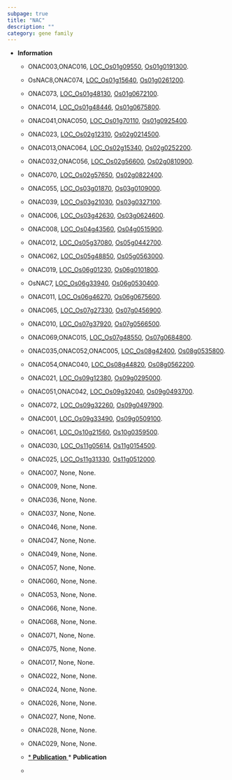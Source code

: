 ```yaml
---
subpage: true
title: "NAC"
description: ""
category: gene family
---
```


* **Information**  
    + ONAC003,ONAC016, [LOC_Os01g09550](http://rice.plantbiology.msu.edu/cgi-bin/ORF_infopage.cgi?orf=LOC_Os01g09550), [Os01g0191300](http://rapdb.dna.affrc.go.jp/viewer/gbrowse_details/irgsp1?name=Os01g0191300).
    + OsNAC8,ONAC074, [LOC_Os01g15640](http://rice.plantbiology.msu.edu/cgi-bin/ORF_infopage.cgi?orf=LOC_Os01g15640), [Os01g0261200](http://rapdb.dna.affrc.go.jp/viewer/gbrowse_details/irgsp1?name=Os01g0261200).
    + ONAC073, [LOC_Os01g48130](http://rice.plantbiology.msu.edu/cgi-bin/ORF_infopage.cgi?orf=LOC_Os01g48130), [Os01g0672100](http://rapdb.dna.affrc.go.jp/viewer/gbrowse_details/irgsp1?name=Os01g0672100).
    + ONAC014, [LOC_Os01g48446](http://rice.plantbiology.msu.edu/cgi-bin/ORF_infopage.cgi?orf=LOC_Os01g48446), [Os01g0675800](http://rapdb.dna.affrc.go.jp/viewer/gbrowse_details/irgsp1?name=Os01g0675800).
    + ONAC041,ONAC050, [LOC_Os01g70110](http://rice.plantbiology.msu.edu/cgi-bin/ORF_infopage.cgi?orf=LOC_Os01g70110), [Os01g0925400](http://rapdb.dna.affrc.go.jp/viewer/gbrowse_details/irgsp1?name=Os01g0925400).
    + ONAC023, [LOC_Os02g12310](http://rice.plantbiology.msu.edu/cgi-bin/ORF_infopage.cgi?orf=LOC_Os02g12310), [Os02g0214500](http://rapdb.dna.affrc.go.jp/viewer/gbrowse_details/irgsp1?name=Os02g0214500).
    + ONAC013,ONAC064, [LOC_Os02g15340](http://rice.plantbiology.msu.edu/cgi-bin/ORF_infopage.cgi?orf=LOC_Os02g15340), [Os02g0252200](http://rapdb.dna.affrc.go.jp/viewer/gbrowse_details/irgsp1?name=Os02g0252200).
    + ONAC032,ONAC056, [LOC_Os02g56600](http://rice.plantbiology.msu.edu/cgi-bin/ORF_infopage.cgi?orf=LOC_Os02g56600), [Os02g0810900](http://rapdb.dna.affrc.go.jp/viewer/gbrowse_details/irgsp1?name=Os02g0810900).
    + ONAC070, [LOC_Os02g57650](http://rice.plantbiology.msu.edu/cgi-bin/ORF_infopage.cgi?orf=LOC_Os02g57650), [Os02g0822400](http://rapdb.dna.affrc.go.jp/viewer/gbrowse_details/irgsp1?name=Os02g0822400).
    + ONAC055, [LOC_Os03g01870](http://rice.plantbiology.msu.edu/cgi-bin/ORF_infopage.cgi?orf=LOC_Os03g01870), [Os03g0109000](http://rapdb.dna.affrc.go.jp/viewer/gbrowse_details/irgsp1?name=Os03g0109000).
    + ONAC039, [LOC_Os03g21030](http://rice.plantbiology.msu.edu/cgi-bin/ORF_infopage.cgi?orf=LOC_Os03g21030), [Os03g0327100](http://rapdb.dna.affrc.go.jp/viewer/gbrowse_details/irgsp1?name=Os03g0327100).
    + ONAC006, [LOC_Os03g42630](http://rice.plantbiology.msu.edu/cgi-bin/ORF_infopage.cgi?orf=LOC_Os03g42630), [Os03g0624600](http://rapdb.dna.affrc.go.jp/viewer/gbrowse_details/irgsp1?name=Os03g0624600).
    + ONAC008, [LOC_Os04g43560](http://rice.plantbiology.msu.edu/cgi-bin/ORF_infopage.cgi?orf=LOC_Os04g43560), [Os04g0515900](http://rapdb.dna.affrc.go.jp/viewer/gbrowse_details/irgsp1?name=Os04g0515900).
    + ONAC012, [LOC_Os05g37080](http://rice.plantbiology.msu.edu/cgi-bin/ORF_infopage.cgi?orf=LOC_Os05g37080), [Os05g0442700](http://rapdb.dna.affrc.go.jp/viewer/gbrowse_details/irgsp1?name=Os05g0442700).
    + ONAC062, [LOC_Os05g48850](http://rice.plantbiology.msu.edu/cgi-bin/ORF_infopage.cgi?orf=LOC_Os05g48850), [Os05g0563000](http://rapdb.dna.affrc.go.jp/viewer/gbrowse_details/irgsp1?name=Os05g0563000).
    + ONAC019, [LOC_Os06g01230](http://rice.plantbiology.msu.edu/cgi-bin/ORF_infopage.cgi?orf=LOC_Os06g01230), [Os06g0101800](http://rapdb.dna.affrc.go.jp/viewer/gbrowse_details/irgsp1?name=Os06g0101800).
    + OsNAC7, [LOC_Os06g33940](http://rice.plantbiology.msu.edu/cgi-bin/ORF_infopage.cgi?orf=LOC_Os06g33940), [Os06g0530400](http://rapdb.dna.affrc.go.jp/viewer/gbrowse_details/irgsp1?name=Os06g0530400).
    + ONAC011, [LOC_Os06g46270](http://rice.plantbiology.msu.edu/cgi-bin/ORF_infopage.cgi?orf=LOC_Os06g46270), [Os06g0675600](http://rapdb.dna.affrc.go.jp/viewer/gbrowse_details/irgsp1?name=Os06g0675600).
    + ONAC065, [LOC_Os07g27330](http://rice.plantbiology.msu.edu/cgi-bin/ORF_infopage.cgi?orf=LOC_Os07g27330), [Os07g0456900](http://rapdb.dna.affrc.go.jp/viewer/gbrowse_details/irgsp1?name=Os07g0456900).
    + ONAC010, [LOC_Os07g37920](http://rice.plantbiology.msu.edu/cgi-bin/ORF_infopage.cgi?orf=LOC_Os07g37920), [Os07g0566500](http://rapdb.dna.affrc.go.jp/viewer/gbrowse_details/irgsp1?name=Os07g0566500).
    + ONAC069,ONAC015, [LOC_Os07g48550](http://rice.plantbiology.msu.edu/cgi-bin/ORF_infopage.cgi?orf=LOC_Os07g48550), [Os07g0684800](http://rapdb.dna.affrc.go.jp/viewer/gbrowse_details/irgsp1?name=Os07g0684800).
    + ONAC035,ONAC052,ONAC005, [LOC_Os08g42400](http://rice.plantbiology.msu.edu/cgi-bin/ORF_infopage.cgi?orf=LOC_Os08g42400), [Os08g0535800](http://rapdb.dna.affrc.go.jp/viewer/gbrowse_details/irgsp1?name=Os08g0535800).
    + ONAC054,ONAC040, [LOC_Os08g44820](http://rice.plantbiology.msu.edu/cgi-bin/ORF_infopage.cgi?orf=LOC_Os08g44820), [Os08g0562200](http://rapdb.dna.affrc.go.jp/viewer/gbrowse_details/irgsp1?name=Os08g0562200).
    + ONAC021, [LOC_Os09g12380](http://rice.plantbiology.msu.edu/cgi-bin/ORF_infopage.cgi?orf=LOC_Os09g12380), [Os09g0295000](http://rapdb.dna.affrc.go.jp/viewer/gbrowse_details/irgsp1?name=Os09g0295000).
    + ONAC051,ONAC042, [LOC_Os09g32040](http://rice.plantbiology.msu.edu/cgi-bin/ORF_infopage.cgi?orf=LOC_Os09g32040), [Os09g0493700](http://rapdb.dna.affrc.go.jp/viewer/gbrowse_details/irgsp1?name=Os09g0493700).
    + ONAC072, [LOC_Os09g32260](http://rice.plantbiology.msu.edu/cgi-bin/ORF_infopage.cgi?orf=LOC_Os09g32260), [Os09g0497900](http://rapdb.dna.affrc.go.jp/viewer/gbrowse_details/irgsp1?name=Os09g0497900).
    + ONAC001, [LOC_Os09g33490](http://rice.plantbiology.msu.edu/cgi-bin/ORF_infopage.cgi?orf=LOC_Os09g33490), [Os09g0509100](http://rapdb.dna.affrc.go.jp/viewer/gbrowse_details/irgsp1?name=Os09g0509100).
    + ONAC061, [LOC_Os10g21560](http://rice.plantbiology.msu.edu/cgi-bin/ORF_infopage.cgi?orf=LOC_Os10g21560), [Os10g0359500](http://rapdb.dna.affrc.go.jp/viewer/gbrowse_details/irgsp1?name=Os10g0359500).
    + ONAC030, [LOC_Os11g05614](http://rice.plantbiology.msu.edu/cgi-bin/ORF_infopage.cgi?orf=LOC_Os11g05614), [Os11g0154500](http://rapdb.dna.affrc.go.jp/viewer/gbrowse_details/irgsp1?name=Os11g0154500).
    + ONAC025, [LOC_Os11g31330](http://rice.plantbiology.msu.edu/cgi-bin/ORF_infopage.cgi?orf=LOC_Os11g31330), [Os11g0512000](http://rapdb.dna.affrc.go.jp/viewer/gbrowse_details/irgsp1?name=Os11g0512000).
    + ONAC007, None, None.
    + ONAC009, None, None.
    + ONAC036, None, None.
    + ONAC037, None, None.
    + ONAC046, None, None.
    + ONAC047, None, None.
    + ONAC049, None, None.
    + ONAC057, None, None.
    + ONAC060, None, None.
    + ONAC053, None, None.
    + ONAC066, None, None.
    + ONAC068, None, None.
    + ONAC071, None, None.
    + ONAC075, None, None.
    + ONAC017, None, None.
    + ONAC022, None, None.
    + ONAC024, None, None.
    + ONAC026, None, None.
    + ONAC027, None, None.
    + ONAC028, None, None.
    + ONAC029, None, None.

    + [* **Publication**  ](*+**Publication**++)* **Publication**  
    + []()

